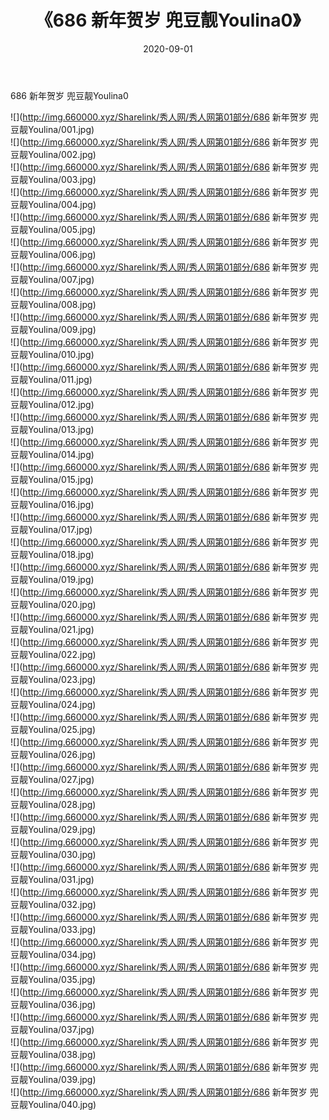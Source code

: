 ﻿---
layout: post
title:  《686 新年贺岁 兜豆靓Youlina0》
date:   2020-09-01
img: http://img.660000.xyz/Sharelink/秀人网/秀人网第01部分/686 新年贺岁 兜豆靓Youlina0/000.jpg
categories: [美女, 清纯, 唯美]
---

686 新年贺岁 兜豆靓Youlina0

  ![](http://img.660000.xyz/Sharelink/秀人网/秀人网第01部分/686 新年贺岁 兜豆靓Youlina/001.jpg) <br> ![](http://img.660000.xyz/Sharelink/秀人网/秀人网第01部分/686 新年贺岁 兜豆靓Youlina/002.jpg) <br> ![](http://img.660000.xyz/Sharelink/秀人网/秀人网第01部分/686 新年贺岁 兜豆靓Youlina/003.jpg) <br> ![](http://img.660000.xyz/Sharelink/秀人网/秀人网第01部分/686 新年贺岁 兜豆靓Youlina/004.jpg) <br> ![](http://img.660000.xyz/Sharelink/秀人网/秀人网第01部分/686 新年贺岁 兜豆靓Youlina/005.jpg) <br> ![](http://img.660000.xyz/Sharelink/秀人网/秀人网第01部分/686 新年贺岁 兜豆靓Youlina/006.jpg) <br> ![](http://img.660000.xyz/Sharelink/秀人网/秀人网第01部分/686 新年贺岁 兜豆靓Youlina/007.jpg) <br> ![](http://img.660000.xyz/Sharelink/秀人网/秀人网第01部分/686 新年贺岁 兜豆靓Youlina/008.jpg) <br> ![](http://img.660000.xyz/Sharelink/秀人网/秀人网第01部分/686 新年贺岁 兜豆靓Youlina/009.jpg) <br> ![](http://img.660000.xyz/Sharelink/秀人网/秀人网第01部分/686 新年贺岁 兜豆靓Youlina/010.jpg) <br> ![](http://img.660000.xyz/Sharelink/秀人网/秀人网第01部分/686 新年贺岁 兜豆靓Youlina/011.jpg) <br> ![](http://img.660000.xyz/Sharelink/秀人网/秀人网第01部分/686 新年贺岁 兜豆靓Youlina/012.jpg) <br> ![](http://img.660000.xyz/Sharelink/秀人网/秀人网第01部分/686 新年贺岁 兜豆靓Youlina/013.jpg) <br> ![](http://img.660000.xyz/Sharelink/秀人网/秀人网第01部分/686 新年贺岁 兜豆靓Youlina/014.jpg) <br> ![](http://img.660000.xyz/Sharelink/秀人网/秀人网第01部分/686 新年贺岁 兜豆靓Youlina/015.jpg) <br> ![](http://img.660000.xyz/Sharelink/秀人网/秀人网第01部分/686 新年贺岁 兜豆靓Youlina/016.jpg) <br> ![](http://img.660000.xyz/Sharelink/秀人网/秀人网第01部分/686 新年贺岁 兜豆靓Youlina/017.jpg) <br> ![](http://img.660000.xyz/Sharelink/秀人网/秀人网第01部分/686 新年贺岁 兜豆靓Youlina/018.jpg) <br> ![](http://img.660000.xyz/Sharelink/秀人网/秀人网第01部分/686 新年贺岁 兜豆靓Youlina/019.jpg) <br> ![](http://img.660000.xyz/Sharelink/秀人网/秀人网第01部分/686 新年贺岁 兜豆靓Youlina/020.jpg) <br> ![](http://img.660000.xyz/Sharelink/秀人网/秀人网第01部分/686 新年贺岁 兜豆靓Youlina/021.jpg) <br> ![](http://img.660000.xyz/Sharelink/秀人网/秀人网第01部分/686 新年贺岁 兜豆靓Youlina/022.jpg) <br> ![](http://img.660000.xyz/Sharelink/秀人网/秀人网第01部分/686 新年贺岁 兜豆靓Youlina/023.jpg) <br> ![](http://img.660000.xyz/Sharelink/秀人网/秀人网第01部分/686 新年贺岁 兜豆靓Youlina/024.jpg) <br> ![](http://img.660000.xyz/Sharelink/秀人网/秀人网第01部分/686 新年贺岁 兜豆靓Youlina/025.jpg) <br> ![](http://img.660000.xyz/Sharelink/秀人网/秀人网第01部分/686 新年贺岁 兜豆靓Youlina/026.jpg) <br> ![](http://img.660000.xyz/Sharelink/秀人网/秀人网第01部分/686 新年贺岁 兜豆靓Youlina/027.jpg) <br> ![](http://img.660000.xyz/Sharelink/秀人网/秀人网第01部分/686 新年贺岁 兜豆靓Youlina/028.jpg) <br> ![](http://img.660000.xyz/Sharelink/秀人网/秀人网第01部分/686 新年贺岁 兜豆靓Youlina/029.jpg) <br> ![](http://img.660000.xyz/Sharelink/秀人网/秀人网第01部分/686 新年贺岁 兜豆靓Youlina/030.jpg) <br> ![](http://img.660000.xyz/Sharelink/秀人网/秀人网第01部分/686 新年贺岁 兜豆靓Youlina/031.jpg) <br> ![](http://img.660000.xyz/Sharelink/秀人网/秀人网第01部分/686 新年贺岁 兜豆靓Youlina/032.jpg) <br> ![](http://img.660000.xyz/Sharelink/秀人网/秀人网第01部分/686 新年贺岁 兜豆靓Youlina/033.jpg) <br> ![](http://img.660000.xyz/Sharelink/秀人网/秀人网第01部分/686 新年贺岁 兜豆靓Youlina/034.jpg) <br> ![](http://img.660000.xyz/Sharelink/秀人网/秀人网第01部分/686 新年贺岁 兜豆靓Youlina/035.jpg) <br> ![](http://img.660000.xyz/Sharelink/秀人网/秀人网第01部分/686 新年贺岁 兜豆靓Youlina/036.jpg) <br> ![](http://img.660000.xyz/Sharelink/秀人网/秀人网第01部分/686 新年贺岁 兜豆靓Youlina/037.jpg) <br> ![](http://img.660000.xyz/Sharelink/秀人网/秀人网第01部分/686 新年贺岁 兜豆靓Youlina/038.jpg) <br> ![](http://img.660000.xyz/Sharelink/秀人网/秀人网第01部分/686 新年贺岁 兜豆靓Youlina/039.jpg) <br> ![](http://img.660000.xyz/Sharelink/秀人网/秀人网第01部分/686 新年贺岁 兜豆靓Youlina/040.jpg) <br>